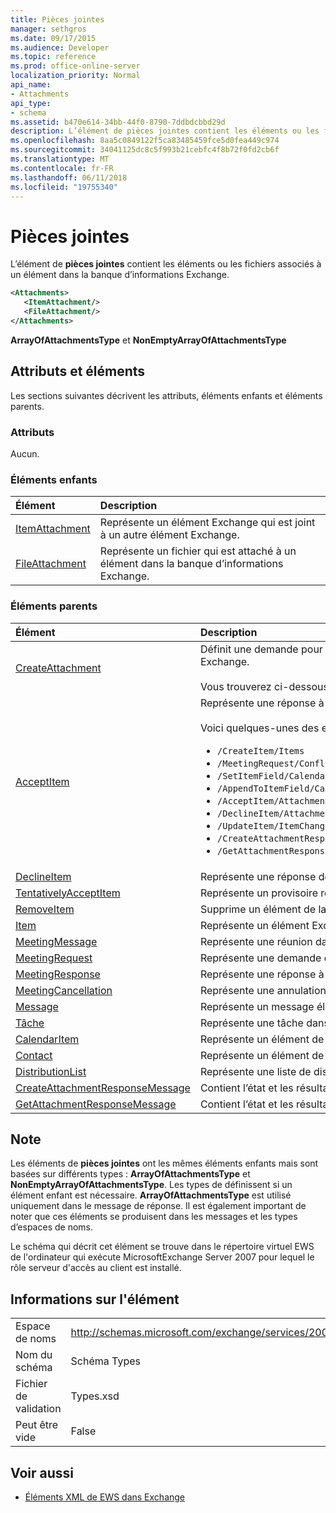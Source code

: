 ```yaml
---
title: Pièces jointes
manager: sethgros
ms.date: 09/17/2015
ms.audience: Developer
ms.topic: reference
ms.prod: office-online-server
localization_priority: Normal
api_name:
- Attachments
api_type:
- schema
ms.assetid: b470e614-34bb-44f0-8790-7ddbdcbbd29d
description: L’élément de pièces jointes contient les éléments ou les fichiers associés à un élément dans la banque d’informations Exchange.
ms.openlocfilehash: 8aa5c0849122f5ca83485459fce5d0fea449c974
ms.sourcegitcommit: 34041125dc8c5f993b21cebfc4f8b72f0fd2cb6f
ms.translationtype: MT
ms.contentlocale: fr-FR
ms.lasthandoff: 06/11/2018
ms.locfileid: "19755340"
---
```

# <a name="attachments"></a>Pièces jointes

L’élément de **pièces jointes** contient les éléments ou les fichiers associés à un élément dans la banque d’informations Exchange. 
  
```xml
<Attachments>
   <ItemAttachment/>
   <FileAttachment/>
</Attachments>
```

 **ArrayOfAttachmentsType** et **NonEmptyArrayOfAttachmentsType**
## <a name="attributes-and-elements"></a>Attributs et éléments

Les sections suivantes décrivent les attributs, éléments enfants et éléments parents.
  
### <a name="attributes"></a>Attributs

Aucun.
  
### <a name="child-elements"></a>Éléments enfants

|**Élément**|**Description**|
|:-----|:-----|
|[ItemAttachment](itemattachment.md) <br/> |Représente un élément Exchange qui est joint à un autre élément Exchange.  <br/> |
|[FileAttachment](fileattachment.md) <br/> |Représente un fichier qui est attaché à un élément dans la banque d’informations Exchange.  <br/> |
   
### <a name="parent-elements"></a>Éléments parents

|**Élément**|**Description**|
|:-----|:-----|
|[CreateAttachment](createattachment.md) <br/> |Définit une demande pour créer une pièce jointe à un élément dans la banque d’informations Exchange.<br/><br/> Vous trouverez ci-dessous l’expression XPath pour cet élément :`/CreateAttachment` <br/> |
|[AcceptItem](acceptitem.md) <br/> | Représente une réponse à accepter à une demande de réunion.<br/><br/>Voici quelques-unes des expressions XPath pour cet élément :<ul><li>`/CreateItem/Items`</li><li>`/MeetingRequest/ConflictingMeetings` </li><li>`/SetItemField/CalendarItem/ConflictingMeetings`</li><li>`/AppendToItemField/CalendarItem/ConflictingMeetings`</li><li>`/AcceptItem/Attachments/ItemAttachment/CalendarItem/ConflictingMeetings`</li><li>`/DeclineItem/Attachments/ItemAttachment/CalendarItem/ConflictingMeetings`</li><li>`/UpdateItem/ItemChanges/ItemChange/Updates/AppendToItemField/CalendarItem/AdjacentMeetings`</li><li>`/CreateAttachmentResponseMessage/Attachments/ItemAttachment/CalendarItem/AdjacentMeetings`</li><li>`/GetAttachmentResponseMessage/Attachments/ItemAttachment/CalendarItem/AdjacentMeetings`</li></ul> |
|[DeclineItem](declineitem.md) <br/> |Représente une réponse de refus à une demande de réunion.  <br/> |
|[TentativelyAcceptItem](tentativelyacceptitem.md) <br/> |Représente un provisoire répond à une demande de réunion.  <br/> |
|[RemoveItem](removeitem.md) <br/> |Supprime un élément de la banque d'informations Exchange.  <br/> |
|[Item](item.md) <br/> |Représente un élément Exchange générique.  <br/> |
|[MeetingMessage](meetingmessage.md) <br/> |Représente une réunion dans la banque d'informations Exchange.  <br/> |
|[MeetingRequest](meetingrequest.md) <br/> |Représente une demande de réunion dans la banque d'informations Exchange.  <br/> |
|[MeetingResponse](meetingresponse.md) <br/> |Représente une réponse à une réunion dans la banque d'informations Exchange.  <br/> |
|[MeetingCancellation](meetingcancellation.md) <br/> |Représente une annulation de réunion dans la banque d'informations Exchange.  <br/> |
|[Message](message-ex15websvcsotherref.md) <br/> |Représente un message électronique Exchange.  <br/> |
|[Tâche](task.md) <br/> |Représente une tâche dans la banque d'informations Exchange.  <br/> |
|[CalendarItem](calendaritem.md) <br/> |Représente un élément de calendrier Exchange.  <br/> |
|[Contact](contact.md) <br/> |Représente un élément de contact Exchange.  <br/> |
|[DistributionList](distributionlist.md) <br/> |Représente une liste de distribution.  <br/> |
|[CreateAttachmentResponseMessage](createattachmentresponsemessage.md) <br/> |Contient l’état et les résultats d’une seule demande CreateAttachment.  <br/> |
|[GetAttachmentResponseMessage](getattachmentresponsemessage.md) <br/> |Contient l’état et les résultats d’une demande GetAttachment.  <br/> |
   
## <a name="remarks"></a>Note

Les éléments de **pièces jointes** ont les mêmes éléments enfants mais sont basées sur différents types : **ArrayOfAttachmentsType** et **NonEmptyArrayOfAttachmentsType**. Les types de définissent si un élément enfant est nécessaire. **ArrayOfAttachmentsType** est utilisé uniquement dans le message de réponse. Il est également important de noter que ces éléments se produisent dans les messages et les types d’espaces de noms. 
  
Le schéma qui décrit cet élément se trouve dans le répertoire virtuel EWS de l'ordinateur qui exécute MicrosoftExchange Server 2007 pour lequel le rôle serveur d'accès au client est installé.
  
## <a name="element-information"></a>Informations sur l'élément

|||
|:-----|:-----|
|Espace de noms  <br/> |http://schemas.microsoft.com/exchange/services/2006/types  <br/> |
|Nom du schéma  <br/> |Schéma Types  <br/> |
|Fichier de validation  <br/> |Types.xsd  <br/> |
|Peut être vide  <br/> |False  <br/> |
   
## <a name="see-also"></a>Voir aussi

- [Éléments XML de EWS dans Exchange](ews-xml-elements-in-exchange.md)

